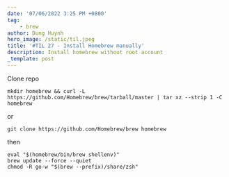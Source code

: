 ```yaml
---
date: '07/06/2022 3:25 PM +0800'
tag:
    - brew
author: Dung Huynh
hero_image: /static/til.jpeg
title: '#TIL 27 - Install Homebrew manually'
description: Install homebrew without root account
_template: post
---
```


Clone repo

    mkdir homebrew && curl -L https://github.com/Homebrew/brew/tarball/master | tar xz --strip 1 -C homebrew

or

    git clone https://github.com/Homebrew/brew homebrew

then

    eval "$(homebrew/bin/brew shellenv)"
    brew update --force --quiet
    chmod -R go-w "$(brew --prefix)/share/zsh"
